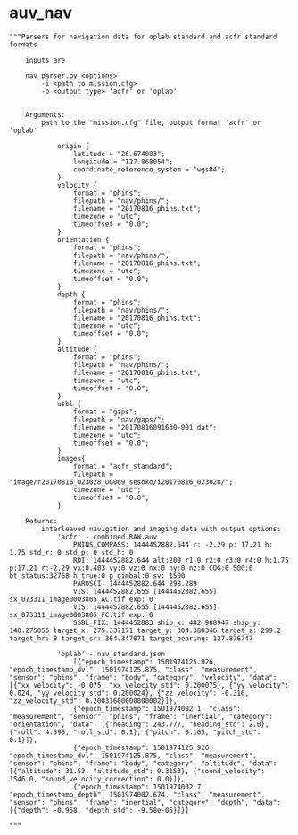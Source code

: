 # auv_nav
    """Parsers for navigation data for oplab standard and acfr standard formats

        inputs are 

        nav_parser.py <options>
            -i <path to mission.cfg>
            -o <output type> 'acfr' or 'oplab'


        Arguments:
            path to the "mission.cfg" file, output format 'acfr' or 'oplab'

                origin {
                    latitude = "26.674083";
                    longitude = "127.868054";
                    coordinate_reference_system = "wgs84";
                }
                velocity {
                    format = "phins";
                    filepath = "nav/phins/";
                    filename = "20170816_phins.txt";
                    timezone = "utc";
                    timeoffset = "0.0";
                }
                orientation {
                    format = "phins";
                    filepath = "nav/phins/";
                    filename = "20170816_phins.txt";
                    timezone = "utc";
                    timeoffset = "0.0";
                }
                depth {
                    format = "phins";
                    filepath = "nav/phins/";
                    filename = "20170816_phins.txt";
                    timezone = "utc";
                    timeoffset = "0.0";
                }
                altitude {
                    format = "phins";
                    filepath = "nav/phins/";
                    filename = "20170816_phins.txt";
                    timezone = "utc";
                    timeoffset = "0.0";
                }
                usbl {
                    format = "gaps";
                    filepath = "nav/gaps/";
                    filename = "20170816091630-001.dat";
                    timezone = "utc";
                    timeoffset = "0.0";
                }
                images{
                    format = "acfr_standard";
                    filepath = "image/r20170816_023028_UG069_sesoko/i20170816_023028/";
                    timezone = "utc";
                    timeoffset = "0.0";
                }

        Returns:
            interleaved navigation and imaging data with output options:
                'acfr' - combined.RAW.auv
                    PHINS_COMPASS: 1444452882.644 r: -2.29 p: 17.21 h: 1.75 std_r: 0 std_p: 0 std_h: 0
                    RDI: 1444452882.644 alt:200 r1:0 r2:0 r3:0 r4:0 h:1.75 p:17.21 r:-2.29 vx:0.403 vy:0 vz:0 nx:0 ny:0 nz:0 COG:0 SOG:0 bt_status:32768 h_true:0 p_gimbal:0 sv: 1500
                    PAROSCI: 1444452882.644 298.289
                    VIS: 1444452882.655 [1444452882.655] sx_073311_image0003805_AC.tif exp: 0
                    VIS: 1444452882.655 [1444452882.655] sx_073311_image0003805_FC.tif exp: 0
                    SSBL_FIX: 1444452883 ship_x: 402.988947 ship_y: 140.275056 target_x: 275.337171 target_y: 304.388346 target_z: 299.2 target_hr: 0 target_sr: 364.347071 target_bearing: 127.876747

                'oplab' - nav_standard.json
                    [{"epoch_timestamp": 1501974125.926, "epoch_timestamp_dvl": 1501974125.875, "class": "measurement", "sensor": "phins", "frame": "body", "category": "velocity", "data": [{"xx_velocity": -0.075, "xx_velocity_std": 0.200075}, {"yy_velocity": 0.024, "yy_velocity_std": 0.200024}, {"zz_velocity": -0.316, "zz_velocity_std": 0.20031600000000002}]},
                    {"epoch_timestamp": 1501974002.1, "class": "measurement", "sensor": "phins", "frame": "inertial", "category": "orientation", "data": [{"heading": 243.777, "heading_std": 2.0}, {"roll": 4.595, "roll_std": 0.1}, {"pitch": 0.165, "pitch_std": 0.1}]},
                    {"epoch_timestamp": 1501974125.926, "epoch_timestamp_dvl": 1501974125.875, "class": "measurement", "sensor": "phins", "frame": "body", "category": "altitude", "data": [{"altitude": 31.53, "altitude_std": 0.3153}, {"sound_velocity": 1546.0, "sound_velocity_correction": 0.0}]},
                    {"epoch_timestamp": 1501974002.7, "epoch_timestamp_depth": 1501974002.674, "class": "measurement", "sensor": "phins", "frame": "inertial", "category": "depth", "data": [{"depth": -0.958, "depth_std": -9.58e-05}]}]
            
    """